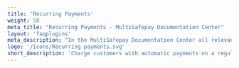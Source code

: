 ```yaml
---
title: 'Recurring Payments'
weight: 50
meta_title: "Recurring Payments - MultiSafepay Documentation Center"
layout: 'faqplugins'
meta_description: "In the MultiSafepay Documentation Center all relevant information regarding our Plugins and API. As well as Support pages for Payment Method, Tools and General Questions. You can also find the contact details of our Support Team and Integration Team."
logo: '/icons/Recurring payments.svg'
short_description: 'Charge customers with automatic payments on a regular and recurring basis.'
---
```

